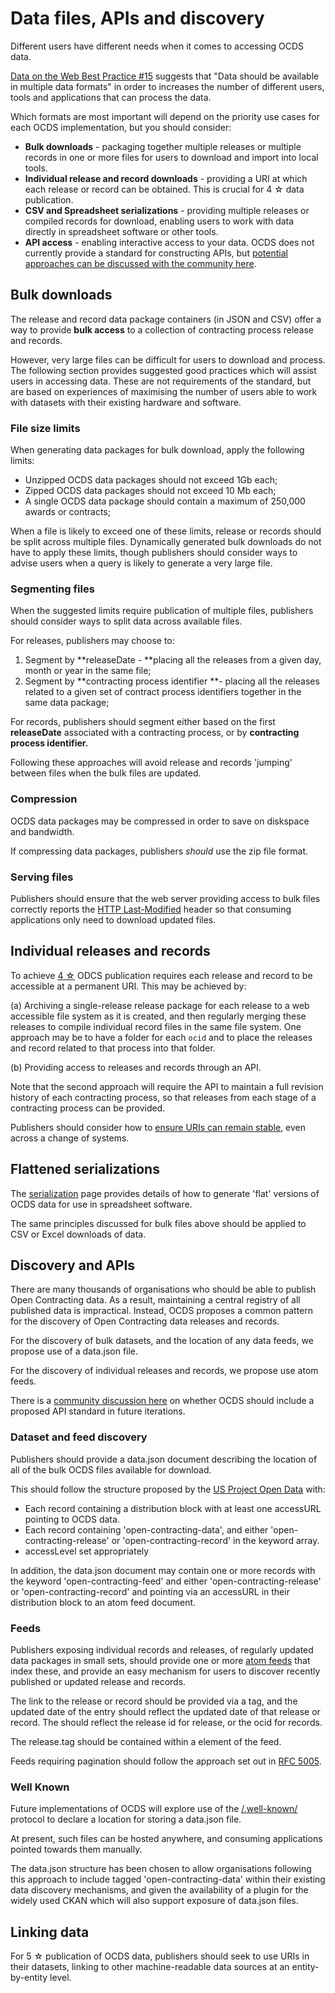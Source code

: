 # Data files, APIs and discovery

Different users have different needs when it comes to accessing OCDS data. 

[Data on the Web Best Practice #15](https://www.w3.org/TR/dwbp/#dataFormats) suggests that "Data should be available in multiple data formats" in order to increases the number of different users, tools and applications that can process the data.

Which formats are most important will depend on the priority use cases for each OCDS implementation, but you should consider:

* **Bulk downloads** - packaging together multiple releases or multiple records in one or more files for users to download and import into local tools.
* **Individual release and record downloads** - providing a URI at which each release or record can be obtained. This is crucial for 4 ☆ data publication.
* **CSV and Spreadsheet serializations** - providing multiple releases or compiled records for download, enabling users to work with data directly in spreadsheet software or other tools. 
* **API access** - enabling interactive access to your data. OCDS does not currently provide a standard for constructing APIs, but [potential approaches can be discussed with the community here](https://github.com/open-contracting/standard/issues/290).

## Bulk downloads

The release and record data package containers (in JSON and CSV) offer a way to provide **bulk access** to a collection of contracting process release and records. 

However, very large files can be difficult for users to download and process. The following section provides suggested good practices which will assist users in accessing data. These are not requirements of the standard, but are based on experiences of maximising the number of users able to work with datasets with their existing hardware and software.

### File size limits

When generating data packages for bulk download, apply the following limits:

* Unzipped OCDS data packages should not exceed 1Gb each;
* Zipped OCDS data packages should not exceed 10 Mb each;
* A single OCDS data package should contain a maximum of 250,000 awards or contracts; 

When a file is likely to exceed one of these limits, release or records should be split across multiple files. Dynamically generated bulk downloads do not have to apply these limits, though publishers should consider ways to advise users when a query is likely to generate a very large file. 

### Segmenting files

When the suggested limits require publication of multiple files, publishers should consider ways to split data across available files. 

For releases, publishers may choose to:

1. Segment by **releaseDate - **placing all the releases from a given day, month or year in the same file;
1. Segment by **contracting process identifier **- placing all the releases related to a given set of contract process identifiers together in the same data package;

For records, publishers should segment either based on the first **releaseDate** associated with a contracting process, or by **contracting process identifier.**

Following these approaches will avoid release and records 'jumping' between files when the bulk files are updated. 

### Compression

OCDS data packages may be compressed in order to save on diskspace and bandwidth. 

If compressing data packages, publishers *should* use the zip file format.

### Serving files

Publishers should ensure that the web server providing access to bulk files correctly reports the [HTTP Last-Modified](http://www.w3.org/Protocols/rfc2616/rfc2616-sec14.html#sec14.29) header so that consuming applications only need to download updated files.

## Individual releases and records

To achieve [4 ☆](levels.md) ODCS publication requires each release and record to be accessible at a permanent URI. This may be achieved by:

(a) Archiving a single-release release package for each release to a web accessible file system as it is created, and then regularly merging these releases to compile individual record files in the same file system. One approach may be to have a folder for each ```ocid``` and to place the releases and record related to that process into that folder. 

(b) Providing access to releases and records through an API.

Note that the second approach will require the API to maintain a full revision history of each contracting process, so that releases from each stage of a contracting process can be provided. 

Publishers should consider how to [ensure URIs can remain stable](https://www.w3.org/Provider/Style/URI.html), even across a change of systems.

## Flattened serializations

The [serialization](serialization) page provides details of how to generate 'flat' versions of OCDS data for use in spreadsheet software.

The same principles discussed for bulk files above should be applied to CSV or Excel downloads of data.


## Discovery and APIs

There are many thousands of organisations who should be able to publish Open Contracting data. As a result, maintaining a central registry of all published data is impractical. Instead, OCDS proposes a common pattern for the discovery of Open Contracting data releases and records.

For the discovery of bulk datasets, and the location of any data feeds, we propose use of a data.json file.

For the discovery of individual releases and records, we propose use atom feeds.

There is a [community discussion here](https://github.com/open-contracting/standard/issues/290) on whether OCDS should include a proposed API standard in future iterations.

### Dataset and feed discovery

Publishers should provide a data.json document describing the location of all of the bulk OCDS files available for download. 

This should follow the structure proposed by the [US Project Open Data](https://project-open-data.github.io/schema/) with:

* Each record containing a distribution block with at least one accessURL pointing to OCDS data.
* Each record containing 'open-contracting-data', and either 'open-contracting-release' or 'open-contracting-record' in the keyword array.
* accessLevel set appropriately

In addition, the data.json document may contain one or more records with the keyword 'open-contracting-feed' and either 'open-contracting-release' or 'open-contracting-record' and pointing via an accessURL in their distribution block to an atom feed document.

### Feeds

Publishers exposing individual records and releases, of regularly updated data packages in small sets, should provide one or more [atom feeds](http://en.wikipedia.org/wiki/Atom_%28standard%29) that index these, and provide an easy mechanism for users to discover recently published or updated release and records.

The link to the release or record should be provided via a <link> tag, and the updated date of the entry should reflect the updated date of that release or record. The <id> should reflect the release id for release, or the ocid for records.
    
The release.tag should be contained within a <category> element of the feed. 

Feeds requiring pagination should follow the approach set out in [RFC 5005](https://tools.ietf.org/html/rfc5005#section-3).

### Well Known

Future implementations of OCDS will explore use of the <a href="http://tools.ietf.org/html/rfc5785">/.well-known/</a> protocol to declare a location for storing a data.json file. 

At present, such files can be hosted anywhere, and consuming applications pointed towards them manually. 

The data.json structure has been chosen to allow organisations following this approach to include tagged 'open-contracting-data' within their existing data discovery mechanisms, and given the availability of a plugin for the widely used CKAN which will also support exposure of data.json files. 

## Linking data

For 5 ☆ publication of OCDS data, publishers should seek to use URIs in their datasets, linking to other machine-readable data sources at an entity-by-entity level.
